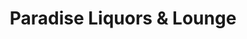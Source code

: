 ---
title: "Paradise Liquors & Lounge"
url: /casper/paradise-liquors-und-lounge/
shop: Spirituosen
---
